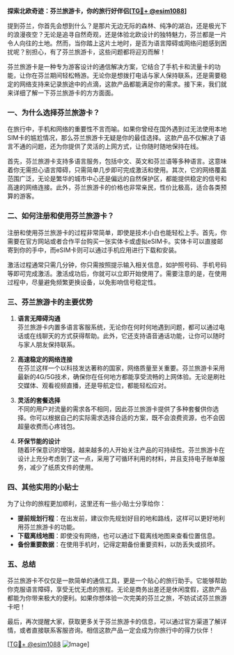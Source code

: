 **探索北欧奇迹：芬兰旅游卡，你的旅行好伴侣[[TG💪+ @esim1088](https://t.me/s/esim1088)]**

提到芬兰，你首先会想到什么？是那片无边无际的森林、纯净的湖泊，还是极光下的浪漫夜空？无论是追寻自然奇观，还是体验北欧设计的独特魅力，芬兰都是一片令人向往的土地。然而，当你踏上这片土地时，是否为语言障碍或网络问题感到困扰呢？别担心，有了芬兰旅游卡，这些问题都将迎刃而解！

芬兰旅游卡是一种专为游客设计的通信解决方案，它结合了手机卡和流量卡的功能，让你在芬兰期间轻松畅游。无论你是想拨打电话与家人保持联系，还是需要稳定的网络支持来记录旅途中的点滴，这款产品都能满足你的需求。接下来，我们就来详细了解一下芬兰旅游卡的方方面面。

### 一、为什么选择芬兰旅游卡？

在旅行中，手机和网络的重要性不言而喻。如果你曾经在国外遇到过无法使用本地SIM卡的尴尬情况，那么芬兰旅游卡无疑是你的最佳选择。这款产品不仅解决了语言不通的问题，还为你提供了灵活的上网方式，让你随时随地保持在线。

首先，芬兰旅游卡支持多语言服务，包括中文、英文和芬兰语等多种语言。这意味着你无需担心语言障碍，只需简单几步即可完成激活和使用。其次，它的网络覆盖范围广泛，无论是繁华的城市中心还是偏远的自然保护区，都能提供稳定的信号和高速的网络连接。此外，芬兰旅游卡的价格也非常亲民，性价比极高，适合各类预算的游客。

### 二、如何注册和使用芬兰旅游卡？

注册和使用芬兰旅游卡的过程非常简单，即使是技术小白也能轻松上手。首先，你需要在官方网站或者合作平台购买一张实体卡或虚拟eSIM卡。实体卡可以直接邮寄到你的手中，而eSIM卡则可以通过手机应用进行下载和安装。

激活过程通常只需几分钟，你只需按照提示输入相关信息，如护照号码、手机号码等即可完成激活。激活成功后，你就可以立即开始使用了。需要注意的是，在使用过程中，尽量避免频繁更换设备，以免影响信号稳定性。

### 三、芬兰旅游卡的主要优势

1. **语言无障碍沟通**  
   芬兰旅游卡内置多语言客服系统，无论你在何时何地遇到问题，都可以通过电话或在线聊天的方式获得帮助。此外，它还支持语音通话功能，让你可以随时与家人朋友保持联系。

2. **高速稳定的网络连接**  
   在芬兰这样一个以科技发达著称的国家，网络质量至关重要。芬兰旅游卡采用最新的4G/5G技术，确保你在任何地方都能享受流畅的上网体验。无论是刷社交媒体、观看视频直播，还是导航定位，都能轻松应对。

3. **灵活的套餐选择**  
   不同的用户对流量的需求各不相同，因此芬兰旅游卡提供了多种套餐供你选择。你可以根据自己的实际需求选择合适的方案，既不会浪费资源，也不会因超量收费而心疼钱包。

4. **环保节能的设计**  
   随着环保意识的增强，越来越多的人开始关注产品的可持续性。芬兰旅游卡在设计上充分考虑到了这一点，采用了可循环利用的材料，并且支持电子账单服务，减少了纸质文件的使用。

### 四、其他实用的小贴士

为了让你的旅程更加顺利，这里还有一些小贴士分享给你：

- **提前规划行程**：在出发前，建议你先规划好目的地和路线，这样可以更好地利用芬兰旅游卡的功能。
- **下载离线地图**：即使没有网络，也可以通过下载离线地图来查看位置信息。
- **备份重要数据**：在使用手机时，记得定期备份重要资料，以防丢失或损坏。

### 五、总结

芬兰旅游卡不仅仅是一款简单的通信工具，更是一个贴心的旅行助手。它能够帮助你克服语言障碍，享受无忧无虑的旅程。无论是商务出差还是休闲度假，这款产品都能为你带来极大的便利。如果你想体验一次完美的芬兰之旅，不妨试试芬兰旅游卡吧！

最后，再次提醒大家，获取更多关于芬兰旅游卡的信息，可以通过官方渠道了解详情，或者直接联系客服咨询。相信这款产品一定会成为你旅行中的得力伙伴！

[[TG💪+ @esim1088](https://t.me/s/esim1088) ![Image](https://i.postimg.cc/4NQfJmqS/Snipaste-2025-05-13-00-14-12.png)]
